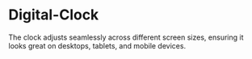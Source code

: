 # Digital-Clock
The clock adjusts seamlessly across different screen sizes, ensuring it looks great on desktops, tablets, and mobile devices.
